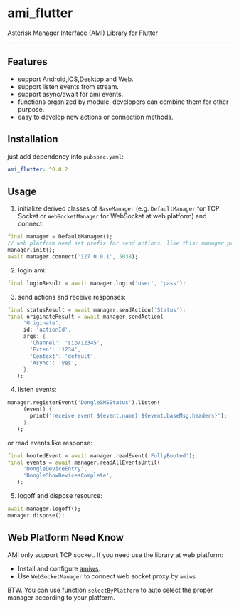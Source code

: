 # ami_flutter
Asterisk Manager Interface (AMI) Library for Flutter

---

## Features

- support Android,iOS,Desktop and Web.
- support listen events from stream.
- support async/await for ami events.
- functions organized by module, developers can combine them for other purpose.
- easy to develop new actions or connection methods.

## Installation

just add dependency into `pubspec.yaml`:

```yaml
ami_flutter: ^0.0.2
```

## Usage

1. initialize derived classes of `BaseManager` (e.g. `DefaultManager` for TCP Socket or `WebSocketManager` for WebSocket at web platform) and connect:
 ```dart
final manager = DefaultManager();
// web platform need set prefix for send actions, like this: manager.prefix = 'prefix';
manager.init();
await manager.connect('127.0.0.1', 5038);
```

2. login ami:
 ```dart
final loginResult = await manager.login('user', 'pass');
```

3. send actions and receive responses:
 ```dart
final statusResult = await manager.sendAction('Status');
final originateResult = await manager.sendAction(
      'Originate',
      id: 'actionId',
      args: {
        'Channel': 'sip/12345',
        'Exten': '1234',
        'Context': 'default',
        'Async': 'yes',
      },
    );
```

4. listen events:
 ```dart
manager.registerEvent('DongleSMSStatus').listen(
      (event) {
        print('receive event ${event.name} ${event.baseMsg.headers}');
      },
    );
```
 or read events like response:
 ```dart
final bootedEvent = await manager.readEvent('FullyBooted');
final events = await manager.readAllEventsUntil(
      'DongleDeviceEntry',
      'DongleShowDevicesComplete',
    );
```
 
 5. logoff and dispose resource:
 ```dart
await manager.logoff();
manager.dispose();
```

## Web Platform Need Know

AMI only support TCP socket. If you need use the library at web platform:
 - Install and configure  [amiws](https://github.com/staskobzar/amiws). 
 - Use `WebSocketManager` to connect web socket proxy by `amiws`
 
BTW. You can use function `selectByPlatform` to auto select the proper manager according to
your platform.